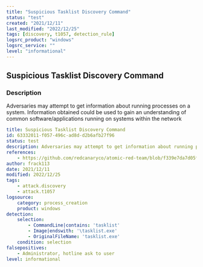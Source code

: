 ```yaml
---
title: "Suspicious Tasklist Discovery Command"
status: "test"
created: "2021/12/11"
last_modified: "2022/12/25"
tags: [discovery, t1057, detection_rule]
logsrc_product: "windows"
logsrc_service: ""
level: "informational"
---
```


## Suspicious Tasklist Discovery Command

### Description

Adversaries may attempt to get information about running processes on a system. Information obtained could be used to gain an understanding of common software/applications running on systems within the network

```yml
title: Suspicious Tasklist Discovery Command
id: 63332011-f057-496c-ad8d-d2b6afb27f96
status: test
description: Adversaries may attempt to get information about running processes on a system. Information obtained could be used to gain an understanding of common software/applications running on systems within the network
references:
    - https://github.com/redcanaryco/atomic-red-team/blob/f339e7da7d05f6057fdfcdd3742bfcf365fee2a9/atomics/T1057/T1057.md#atomic-test-2---process-discovery---tasklist
author: frack113
date: 2021/12/11
modified: 2022/12/25
tags:
    - attack.discovery
    - attack.t1057
logsource:
    category: process_creation
    product: windows
detection:
    selection:
        - CommandLine|contains: 'tasklist'
        - Image|endswith: '\tasklist.exe'
        - OriginalFileName: 'tasklist.exe'
    condition: selection
falsepositives:
    - Administrator, hotline ask to user
level: informational

```
